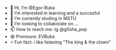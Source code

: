 - 👋 Hi, I’m @Egor-Buka
- 👀 I’m interested in learning and a succesful 
- 🌱 I’m currently studing in MSTU 
- 💞️ I’m looking to collaborate on ...
- 📫 How to reach me: tg @g0sha_pop
- 😄 Pronouns: EVBuka
- ⚡ Fun fact: i like listening "The king & the clown"

<!---
Egor-Buka/Egor-Buka is a ✨ special ✨ repository because its `README.md` (this file) appears on your GitHub profile.
You can click the Preview link to take a look at your changes.
--->
